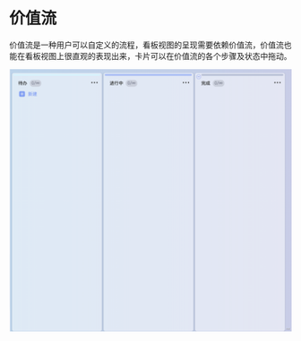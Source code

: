 # 价值流

价值流是一种用户可以自定义的流程，看板视图的呈现需要依赖价值流，价值流也能在看板视图上很直观的表现出来，卡片可以在价值流的各个步骤及状态中拖动。

![](../../.gitbook/assets/1555989852776-72c0a814-4e83-4de3-94a5-7e4ee2e78742.png)

